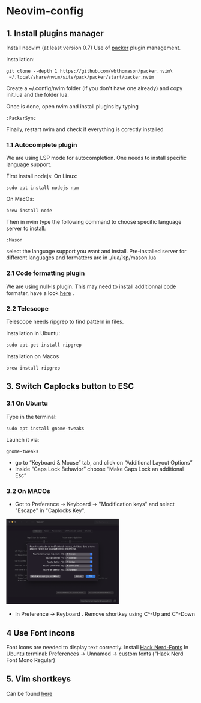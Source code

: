 # Neovim-config


## 1. Install plugins manager
Install neovim (at least version 0.7)
Use of [packer](https://github.com/wbthomason/packer.nvim) plugin management.

Installation:
```
git clone --depth 1 https://github.com/wbthomason/packer.nvim\
 ~/.local/share/nvim/site/pack/packer/start/packer.nvim
```


Create a ~/.config/nvim folder (if you don't have one already) and copy init.lua and the folder lua.

Once is done, open nvim and install plugins by typing

```
:PackerSync
```

Finally, restart nvim and check if everything is corectly installed

### 1.1 Autocomplete plugin
We are using LSP mode for autocompletion. One needs to install specific language support.

First install nodejs:
On Linux:
```
sudo apt install nodejs npm
```
On MacOs:
```
brew install node
```

Then in nvim type the following command to choose specific language server to install:
```
:Mason
```
select the language support you want and install. 
Pre-installed server for different languages and formatters are in ./lua/lsp/mason.lua


### 2.1 Code formatting plugin
We are using null-ls plugin. This may need to install additionnal code formater, have a look [here](https://github.com/jose-elias-alvarez/null-ls.nvim/blob/main/doc/BUILTINS.md) .

### 2.2 Telescope
Telescope needs ripgrep to find pattern in files. 

Installation in Ubuntu:
```
sudo apt-get install ripgrep
```
Installation on Macos

```
brew install ripgrep
```


## 3. Switch Caplocks button to ESC

### 3.1 On Ubuntu
Type in the terminal:
```
sudo apt install gnome-tweaks
```
Launch it via:
```
gnome-tweaks
```
* go to “Keyboard & Mouse” tab, and click on “Additional Layout Options”
* Inside “Caps Lock Behavior” choose “Make Caps Lock an additional Esc”

### 3.2 On MACOs
* Got to Preference -> Keyboard -> "Modification keys" and select "Escape" in "Caplocks Key".

<img src="caplocks.png"
     style="width:300px;height=400px" />
     
     
 * In Preference -> Keyboard . Remove shortkey using C^-Up and C^-Down


## 4 Use Font incons
Font Icons are needed to display text correctly.
Install [Hack Nerd-Fonts](https://www.nerdfonts.com/font-downloads)
In Ubuntu terminal: Preferences -> Unnamed ->  custom fonts ("Hack Nerd Font Mono Regular)

## 5. Vim shortkeys
Can be found [here](shortkeys.md)
